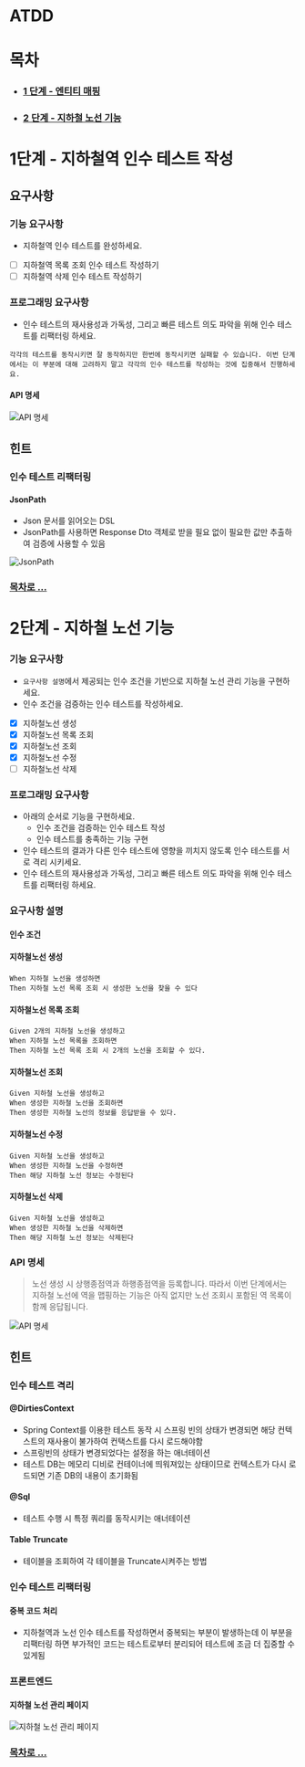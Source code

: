 # ATDD

# 목차

* ### [1 단계 - 엔티티 매핑](#1단계---지하철역-인수-테스트-작성)
* ### [2 단계 - 지하철 노선 기능](#3단계---지하철-노선-기능)

# 1단계 - 지하철역 인수 테스트 작성

## 요구사항

### 기능 요구사항

* 지하철역 인수 테스트를 완성하세요.
* [ ] 지하철역 목록 조회 인수 테스트 작성하기
* [ ] 지하철역 삭제 인수 테스트 작성하기

### 프로그래밍 요구사항

* 인수 테스트의 재사용성과 가독성, 그리고 빠른 테스트 의도 파악을 위해 인수 테스트를 리팩터링 하세요.

```text
각각의 테스트를 동작시키면 잘 동작하지만 한번에 동작시키면 실패할 수 있습니다. 이번 단계에서는 이 부분에 대해 고려하지 말고 각각의 인수 테스트를 작성하는 것에 집중해서 진행하세요.
```

#### API 명세

![API 명세](https://nextstep-storage.s3.ap-northeast-2.amazonaws.com/8594f161d5be4a869d7397bcdf56d645)

## 힌트

### 인수 테스트 리팩터링

#### JsonPath

* Json 문서를 읽어오는 DSL
* JsonPath를 사용하면 Response Dto 객체로 받을 필요 없이 필요한 값만 추출하여 검증에 사용할 수 있음

![JsonPath](https://nextstep-storage.s3.ap-northeast-2.amazonaws.com/b4cd8f88676f429091a497ae9374e71a)

### [목차로 ...](#목차)

# 2단계 - 지하철 노선 기능

### 기능 요구사항

* `요구사항 설명`에서 제공되는 인수 조건을 기반으로 지하철 노선 관리 기능을 구현하세요.
* 인수 조건을 검증하는 인수 테스트를 작성하세요.

* [X] 지하철노선 생성
* [X] 지하철노선 목록 조회
* [X] 지하철노선 조회
* [X] 지하철노선 수정
* [ ] 지하철노선 삭제

### 프로그래밍 요구사항

* 아래의 순서로 기능을 구현하세요.
    * 인수 조건을 검증하는 인수 테스트 작성
    * 인수 테스트를 충족하는 기능 구현
* 인수 테스트의 결과가 다른 인수 테스트에 영향을 끼치지 않도록 인수 테스트를 서로 격리 시키세요.
* 인수 테스트의 재사용성과 가독성, 그리고 빠른 테스트 의도 파악을 위해 인수 테스트를 리팩터링 하세요.

### 요구사항 설명

#### 인수 조건

#### 지하철노선 생성

```shell
When 지하철 노선을 생성하면
Then 지하철 노선 목록 조회 시 생성한 노선을 찾을 수 있다
```

#### 지하철노선 목록 조회

```shell
Given 2개의 지하철 노선을 생성하고
When 지하철 노선 목록을 조회하면
Then 지하철 노선 목록 조회 시 2개의 노선을 조회할 수 있다.
```

#### 지하철노선 조회

```shell
Given 지하철 노선을 생성하고
When 생성한 지하철 노선을 조회하면
Then 생성한 지하철 노선의 정보를 응답받을 수 있다.
```

#### 지하철노선 수정

```shell
Given 지하철 노선을 생성하고
When 생성한 지하철 노선을 수정하면
Then 해당 지하철 노선 정보는 수정된다
```

#### 지하철노선 삭제

```shell
Given 지하철 노선을 생성하고
When 생성한 지하철 노선을 삭제하면
Then 해당 지하철 노선 정보는 삭제된다
```

### API 명세

> 노선 생성 시 상행종점역과 하행종점역을 등록합니다. 따라서 이번 단계에서는 지하철 노선에 역을 맵핑하는 기능은 아직 없지만 노선 조회시 포함된 역 목록이 함께 응답됩니다.

![API 명세](https://nextstep-storage.s3.ap-northeast-2.amazonaws.com/05ea24170d7745b48add07a114b79562)

## 힌트

### 인수 테스트 격리

#### @DirtiesContext

* Spring Context를 이용한 테스트 동작 시 스프링 빈의 상태가 변경되면 해당 컨텍스트의 재사용이 불가하여 컨택스트를 다시 로드해야함
* 스프링빈의 상태가 변경되었다는 설정을 하는 애너테이션
* 테스트 DB는 메모리 디비로 컨테이너에 띄워져있는 상태이므로 컨텍스트가 다시 로드되면 기존 DB의 내용이 초기화됨

#### @Sql

* 테스트 수행 시 특정 쿼리를 동작시키는 애너테이션

#### Table Truncate

* 테이블을 조회하여 각 테이블을 Truncate시켜주는 방법

### 인수 테스트 리팩터링

#### 중복 코드 처리

* 지하철역과 노선 인수 테스트를 작성하면서 중복되는 부분이 발생하는데 이 부분을 리팩터링 하면 부가적인 코드는 테스트로부터 분리되어 테스트에 조금 더 집중할 수 있게됨

### 프론트엔드

#### 지하철 노선 관리 페이지

![지하철 노선 관리 페이지](https://nextstep-storage.s3.ap-northeast-2.amazonaws.com/5ec28e04f482428ebd7a9bc7010d047c)

### [목차로 ...](#목차)